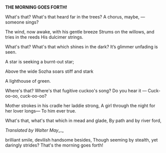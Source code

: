  
**THE MORNING GOES FORTH!**

What's that? What's that heard far in the trees? A  chorus, maybe, — someone sings?

The wind, now awake, with his gentle breeze Strums on the willows, and tries in the reeds His dulcimer strings.

What's that? What's that which shines in the dark? It’s  glimmer unfading is seen.

A  star  is seeking a burnt-out star;

Above the wide Sozha soars stiff and stark

A lighthouse of green.

Where's that? Where's that fugitive cuckoo's song? Do  you hear it — Cuck-oo-oo, cuck-oo-oo?

Mother strokes in his cradle her laddie strong, A  girl through the night for her lover longs— To him ever true.

What's that, what's that which in mead and glade, By path and by river ford,

_Translated_ _by_ _Walter May__._

  
brilliant smile, devilish handsome besides, Though seeming by stealth, yet daringly strides? That's the morning goes forth!

